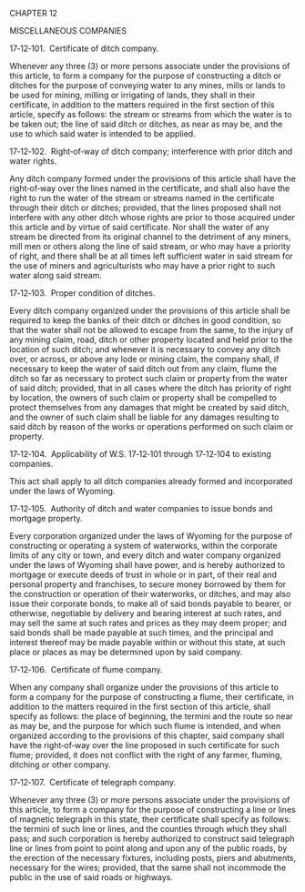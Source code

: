 CHAPTER 12

MISCELLANEOUS COMPANIES

17‑12‑101.  Certificate of ditch company.

Whenever any three (3) or more persons associate under the provisions of
this article, to form a company for the purpose of constructing a ditch
or ditches for the purpose of conveying water to any mines, mills or
lands to be used for mining, milling or irrigating of lands, they shall
in their certificate, in addition to the matters required in the first
section of this article, specify as follows: the stream or streams from
which the water is to be taken out; the line of said ditch or ditches,
as near as may be, and the use to which said water is intended to be
applied.

17‑12‑102.  Right‑of‑way of ditch company; interference with prior ditch
and water rights.

Any ditch company formed under the provisions of this article shall have
the right‑of‑way over the lines named in the certificate, and shall also
have the right to run the water of the stream or streams named in the
certificate through their ditch or ditches; provided, that the lines
proposed shall not interfere with any other ditch whose rights are prior
to those acquired under this article and by virtue of said certificate.
Nor shall the water of any stream be directed from its original channel
to the detriment of any miners, mill men or others along the line of
said stream, or who may have a priority of right, and there shall be at
all times left sufficient water in said stream for the use of miners and
agriculturists who may have a prior right to such water along said
stream.

17‑12‑103.  Proper condition of ditches.

Every ditch company organized under the provisions of this article shall
be required to keep the banks of their ditch or ditches in good
condition, so that the water shall not be allowed to escape from the
same, to the injury of any mining claim, road, ditch or other property
located and held prior to the location of such ditch; and whenever it is
necessary to convey any ditch over, or across, or above any lode or
mining claim, the company shall, if necessary to keep the water of said
ditch out from any claim, flume the ditch so far as necessary to protect
such claim or property from the water of said ditch; provided, that in
all cases where the ditch has priority of right by location, the owners
of such claim or property shall be compelled to protect themselves from
any damages that might be created by said ditch, and the owner of such
claim shall be liable for any damages resulting to said ditch by reason
of the works or operations performed on such claim or property.

17‑12‑104.  Applicability of W.S. 17‑12‑101 through 17‑12‑104 to
existing companies.

This act shall apply to all ditch companies already formed and
incorporated under the laws of Wyoming.

17‑12‑105.  Authority of ditch and water companies to issue bonds and
mortgage property.

Every corporation organized under the laws of Wyoming for the purpose of
constructing or operating a system of waterworks, within the corporate
limits of any city or town, and every ditch and water company organized
under the laws of Wyoming shall have power, and is hereby authorized to
mortgage or execute deeds of trust in whole or in part, of their real
and personal property and franchises, to secure money borrowed by them
for the construction or operation of their waterworks, or ditches, and
may also issue their corporate bonds, to make all of said bonds payable
to bearer, or otherwise, negotiable by delivery and bearing interest at
such rates, and may sell the same at such rates and prices as they may
deem proper; and said bonds shall be made payable at such times, and the
principal and interest thereof may be made payable within or without
this state, at such place or places as may be determined upon by said
company.

17‑12‑106.  Certificate of flume company.

When any company shall organize under the provisions of this article to
form a company for the purpose of constructing a flume, their
certificate, in addition to the matters required in the first section of
this article, shall specify as follows: the place of beginning, the
termini and the route so near as may be, and the purpose for which such
flume is intended, and when organized according to the provisions of
this chapter, said company shall have the right‑of‑way over the line
proposed in such certificate for such flume; provided, it does not
conflict with the right of any farmer, fluming, ditching or other
company.

17‑12‑107.  Certificate of telegraph company.

Whenever any three (3) or more persons associate under the provisions of
this article, to form a company for the purpose of constructing a line
or lines of magnetic telegraph in this state, their certificate shall
specify as follows: the termini of such line or lines, and the counties
through which they shall pass; and such corporation is hereby authorized
to construct said telegraph line or lines from point to point along and
upon any of the public roads, by the erection of the necessary fixtures,
including posts, piers and abutments, necessary for the wires; provided,
that the same shall not incommode the public in the use of said roads or
highways.